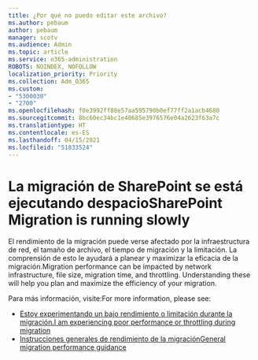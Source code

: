 ```yaml
---
title: ¿Por qué no puedo editar este archivo?
ms.author: pebaum
author: pebaum
manager: scotv
ms.audience: Admin
ms.topic: article
ms.service: o365-administration
ROBOTS: NOINDEX, NOFOLLOW
localization_priority: Priority
ms.collection: Adm_O365
ms.custom:
- "5300030"
- "2700"
ms.openlocfilehash: f0e3992ff88e57aa595790b0ef77ff2a1acb4680
ms.sourcegitcommit: 8bc60ec34bc1e40685e3976576e04a2623f63a7c
ms.translationtype: HT
ms.contentlocale: es-ES
ms.lasthandoff: 04/15/2021
ms.locfileid: "51833524"
---
```

# <a name="sharepoint-migration-is-running-slowly"></a><span data-ttu-id="8db04-102">La migración de SharePoint se está ejecutando despacio</span><span class="sxs-lookup"><span data-stu-id="8db04-102">SharePoint Migration is running slowly</span></span>

<span data-ttu-id="8db04-p101">El rendimiento de la migración puede verse afectado por la infraestructura de red, el tamaño de archivo, el tiempo de migración y la limitación. La comprensión de esto le ayudará a planear y maximizar la eficacia de la migración.</span><span class="sxs-lookup"><span data-stu-id="8db04-p101">Migration performance can be impacted by network infrastructure, file size, migration time, and throttling. Understanding these will help you plan and maximize the efficiency of your migration.</span></span>

<span data-ttu-id="8db04-105">Para más información, visite:</span><span class="sxs-lookup"><span data-stu-id="8db04-105">For more information, please see:</span></span>

- [<span data-ttu-id="8db04-106">Estoy experimentando un bajo rendimiento o limitación durante la migración.</span><span class="sxs-lookup"><span data-stu-id="8db04-106">I am experiencing poor performance or throttling during migration</span></span>](https://docs.microsoft.com/sharepointmigration/sharepoint-online-and-onedrive-migration-speed#faq-and-troubleshooting)
- [<span data-ttu-id="8db04-107">Instrucciones generales de rendimiento de la migración</span><span class="sxs-lookup"><span data-stu-id="8db04-107">General migration performance guidance</span></span>](https://docs.microsoft.com/sharepointmigration/sharepoint-online-and-onedrive-migration-speed)
